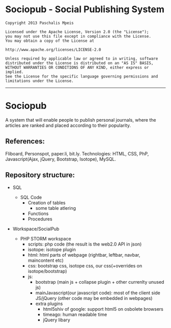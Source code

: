 Sociopub - Social Publishing System
========


	
	Copyright 2013 Paschalis Mpeis
	
	Licensed under the Apache License, Version 2.0 (the "License");
	you may not use this file except in compliance with the License.
	You may obtain a copy of the License at
	
	http://www.apache.org/licenses/LICENSE-2.0
	
	Unless required by applicable law or agreed to in writing, software
	distributed under the License is distributed on an "AS IS" BASIS,
	WITHOUT WARRANTIES OR CONDITIONS OF ANY KIND, either express or implied.
	See the License for the specific language governing permissions and
	limitations under the License.


---


Sociopub
=======

A system that will enable people to publish personal journals, where the articles are ranked and placed according to their popularity.

References:
--------
Fliboard, Personspot, paper.li, bit.ly.
Technologies:
HTML, CSS, PhP, Javascript(Ajax, jQuery, Bootstrap, Isotope), MySQL.


Repository structure:
--------
* SQL
	* SQL Code
		* Creation of tables
			* some table atlering
		* Functions
		* Procedures

* Workspace/SocialPub
	* PHP STORM workspace
		* scripts: php code (the result is the web2.0 API in json)
		* isotope: isotope plugin
		* html: html parts of webpage (rightbar, leftbar, navbar, maincontent etc)
		* css: bootstrap css, isotope css, our css(+overrides on isotope/bootstrap)
		* js:
			* bootstrap (main js + collapse plugin + other currenlty unused js)
			* mainJavascript(our javascript code): most of the client side JS/jQuery (other code may be embedded in webpages)
			* extra plugins
				* html5shiv of google: support html5 on osbolete browsers
				* timeago: human readable time
				* jQuery libary
